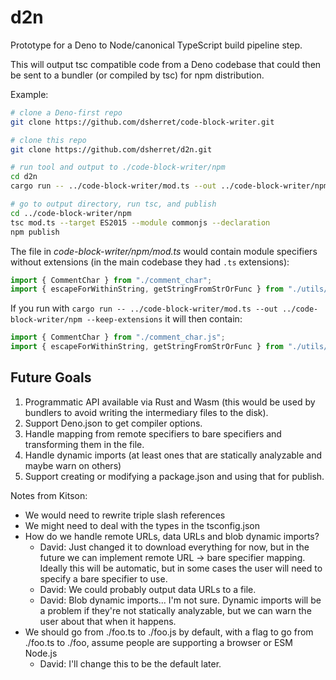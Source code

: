 # d2n

Prototype for a Deno to Node/canonical TypeScript build pipeline step.

This will output tsc compatible code from a Deno codebase that could then be sent to a bundler (or compiled by tsc) for npm distribution.

Example:

```bash
# clone a Deno-first repo
git clone https://github.com/dsherret/code-block-writer.git

# clone this repo
git clone https://github.com/dsherret/d2n.git

# run tool and output to ./code-block-writer/npm
cd d2n
cargo run -- ../code-block-writer/mod.ts --out ../code-block-writer/npm

# go to output directory, run tsc, and publish
cd ../code-block-writer/npm
tsc mod.ts --target ES2015 --module commonjs --declaration
npm publish
```

The file in *code-block-writer/npm/mod.ts* would contain module specifiers without extensions (in the main codebase they had `.ts` extensions):

```ts
import { CommentChar } from "./comment_char";
import { escapeForWithinString, getStringFromStrOrFunc } from "./utils/string_utils";
```

If you run with `cargo run -- ../code-block-writer/mod.ts --out ../code-block-writer/npm --keep-extensions` it will then contain:

```ts
import { CommentChar } from "./comment_char.js";
import { escapeForWithinString, getStringFromStrOrFunc } from "./utils/string_utils.js";
```

## Future Goals

1. Programmatic API available via Rust and Wasm (this would be used by bundlers to avoid writing the intermediary files to the disk).
1. Support Deno.json to get compiler options.
1. Handle mapping from remote specifiers to bare specifiers and transforming them in the file.
1. Handle dynamic imports (at least ones that are statically analyzable and maybe warn on others)
1. Support creating or modifying a package.json and using that for publish.

Notes from Kitson:

- We would need to rewrite triple slash references
- We might need to deal with the types in the tsconfig.json
- How do we handle remote URLs, data URLs and blob dynamic imports?
  - David: Just changed it to download everything for now, but in the future we can implement remote URL -> bare specifier mapping. Ideally this will be automatic, but in some cases the user will need to specify a bare specifier to use.
  - David: We could probably output data URLs to a file.
  - David: Blob dynamic imports... I'm not sure. Dynamic imports will be a problem if they're not statically analyzable, but we can warn the user about that when it happens.
- We should go from ./foo.ts to ./foo.js by default, with a flag to go from ./foo.ts to ./foo, assume people are supporting a browser or ESM Node.js
  - David: I'll change this to be the default later.

